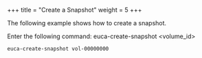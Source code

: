 +++
title = "Create a Snapshot"
weight = 5
+++

The following example shows how to create a snapshot. 

Enter the following command: 
    euca-create-snapshot <volume_id>


    euca-create-snapshot vol-00000000

